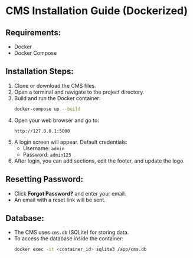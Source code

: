 # CMS Installation Guide (Dockerized)

## Requirements:
- Docker
- Docker Compose

## Installation Steps:
1. Clone or download the CMS files.
2. Open a terminal and navigate to the project directory.
3. Build and run the Docker container:
   ```sh
   docker-compose up --build
   ```
4. Open your web browser and go to:
   ```
   http://127.0.0.1:5000
   ```
5. A login screen will appear. Default credentials:
   - Username: `admin`
   - Password: `admin123`
6. After login, you can add sections, edit the footer, and update the logo.

## Resetting Password:
- Click **Forgot Password?** and enter your email.
- An email with a reset link will be sent.

## Database:
- The CMS uses `cms.db` (SQLite) for storing data.
- To access the database inside the container:
   ```sh
   docker exec -it <container_id> sqlite3 /app/cms.db
   ```